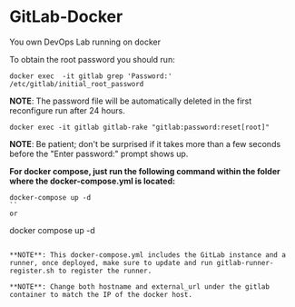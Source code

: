 # GitLab-Docker

You own DevOps Lab running on docker

To obtain the root password you should run:

```
docker exec  -it gitlab grep 'Password:' /etc/gitlab/initial_root_password
```

**NOTE**: The password file will be automatically deleted in the first reconfigure run after 24 hours.

```
docker exec -it gitlab gitlab-rake "gitlab:password:reset[root]"
```

**NOTE**: Be patient; don't be surprised if it takes more than a few seconds before the "Enter password:" prompt shows up.

**For docker compose, just run the following command within the folder where the docker-compose.yml is located:**

```
docker-compose up -d
``
or

```

docker compose up -d

```

**NOTE**: This docker-compose.yml includes the GitLab instance and a runner, once deployed, make sure to update and run gitlab-runner-register.sh to register the runner.

**NOTE**: Change both hostname and external_url under the gitlab container to match the IP of the docker host.
```
